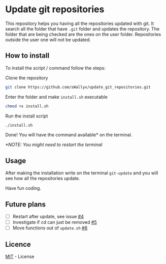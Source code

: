 # Update git repositories

This repository helps you having all the repositories updated with git. It search all the folder that have `.git` folder and updates the repository. The folder that are being checked are the ones on the user folder. Repositories outside the user one will not be updated.

## How to install

To install the script / command follow the steps:

Clone the repository
``` bash
git clone https://github.com/sWallyx/update_git_repositories.git
```

Enter the folder and make `install.sh` executable
``` bash
chmod +x install.sh
```

Run the install script
``` bash
./install.sh
```

Done! You will have the command available* on the terminal.

_*NOTE: You might need to restart the terminal_

## Usage

After making the installation write on the terminal `git-update` and you will see how all the repositories update.

Have fun coding.

## Future plans

* [ ] Restart after update, see issue [#4](https://github.com/sWallyx/update_git_repositories/issues/4)
* [ ] Investigate if cd can just be removed [#5](https://github.com/sWallyx/update_git_repositories/issues/5)
* [ ] Move functions out of `update.sh` [#6](https://github.com/sWallyx/update_git_repositories/issues/6)

## Licence

[MIT](LICENSE) - License
